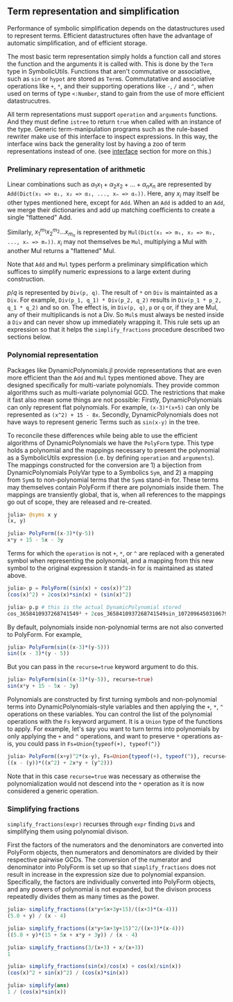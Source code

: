 ## Term representation and simplification

Performance of symbolic simplification depends on the datastructures used to represent terms. Efficient datastructures often have the advantage of automatic simplification, and of efficient storage.

The most basic term representation simply holds a function call and stores the function and the arguments it is called with. This is done by the `Term` type in SymbolicUtils. Functions that aren't commutative or associative, such as `sin` or `hypot` are stored as `Term`s. Commutatative and associative operations like `+`, `*`, and their supporting operations like `-`, `/` and `^`, when used on terms of type `<:Number`, stand to gain from the use of more efficient datastrucutres.

All term representations must support `operation` and `arguments` functions. And they must define `istree` to return `true` when called with an instance of the type. Generic term-manipulation programs such as the rule-based rewriter make use of this interface to inspect expressions. In this way, the interface wins back the generality lost by having a zoo of term representations instead of one. (see [interface](/interface/) section for more on this.)


### Preliminary representation of arithmetic

Linear combinations such as $\alpha_1  x_1 + \alpha_2 x_2 +...+ \alpha_n x_n$ are represented by `Add(Dict(x₁ => α₁, x₂ => α₂, ..., xₙ => αₙ))`. Here, any $x_i$ may itself be other types mentioned here, except for `Add`. When an `Add` is added to an `Add`, we merge their dictionaries and add up matching coefficients to create a single "flattened" Add.

Similarly, $x_1^{m_1}x_2^{m_2}...x_{m_n}$ is represented by
`Mul(Dict(x₁ => m₁, x₂ => m₂, ..., xₙ => mₙ))`. $x_i$ may not themselves be `Mul`, multiplying a Mul with another Mul returns a "flattened" Mul.

Note that `Add` and `Mul` types perform a preliminary simplification which suffices to simplify numeric expressions to a large extent during construction.

$p / q$ is represented by `Div(p, q)`. The result of `*` on `Div` is maintainted as a `Div`. For example, `Div(p_1, q_1) * Div(p_2, q_2)` results in `Div(p_1 * p_2, q_1 * q_2)` and so on. The effect is, in `Div(p, q)`, `p` or `q` or, if they are Mul, any of their multiplicands is not a Div. So `Mul`s must always be nested inside a `Div` and can never show up immediately wrapping it. This rule sets up an expression so that it helps the `simplify_fractions` procedure described two sections below.


### Polynomial representation

Packages like DynamicPolynomials.jl provide representations that are even more efficient than the `Add` and `Mul` types mentioned above. They are designed specifically for multi-variate polynomials. They provide common algorithms such as multi-variate polynomial GCD. The restrictions that make it fast also mean some things are not possible: Firstly, DynamicPolynomials can only represent flat polynomials. For example, `(x-3)*(x+5)` can only be represented as `(x^2) + 15 - 8x`. Secondly, DynamicPolynomials does not have ways to represent generic Terms such as `sin(x-y)` in the tree.

To reconcile these differences while being able to use the efficient algorithms of DynamicPolynomials we have the `PolyForm` type. This type holds a polynomial and the mappings necessary to present the polynomial as a SymbolicUtils expression (i.e. by defining `operation` and `arguments`).  The mappings constructed for the conversion are 1) a bijection from DynamicPolynomials PolyVar type to a Symbolics `Sym`, and 2) a mapping from `Sym`s to non-polynomial terms that the `Sym`s stand-in for. These terms may themselves contain PolyForm if there are polynomials inside them. The mappings are transiently global, that is, when all references to the mappings go out of scope, they are released and re-created.

```julia
julia> @syms x y
(x, y)

julia> PolyForm((x-3)*(y-5))
x*y + 15 - 5x - 3y
```

Terms for which the `operation` is not `+`, `*`, or `^` are replaced with a generated symbol when representing the polynomial, and a mapping from this new symbol to the original expression it stands-in for is maintained as stated above.

```julia
julia> p = PolyForm((sin(x) + cos(x))^2)
(cos(x)^2) + 2cos(x)*sin(x) + (sin(x)^2)

julia> p.p # this is the actual DynamicPolynomial stored
cos_3658410937268741549² + 2cos_3658410937268741549sin_10720964503106793468 + sin_10720964503106793468²
```

By default, polynomials inside non-polynomial terms are not also converted to PolyForm. For example,

```julia
julia> PolyForm(sin((x-3)*(y-5)))
sin((x - 3)*(y - 5))
```
But you can pass in the `recurse=true` keyword argument to do this.

```julia
julia> PolyForm(sin((x-3)*(y-5)), recurse=true)
sin(x*y + 15 - 5x - 3y)
```

Polynomials are constructed by first turning symbols and non-polynomial terms into DynamicPolynomials-style variables and then applying the `+`, `*`, `^` operations on these variables. You can control the list of the polynomial operations with the `Fs` keyword argument. It is a `Union` type of the functions to apply. For example, let's say you want to turn terms into polynomials by only applying the `+` and `^` operations, and want to preserve `*` operations as-is, you could pass in `Fs=Union{typeof(+), typeof(^)}`

```julia
julia> PolyForm((x+y)^2*(x-y), Fs=Union{typeof(+), typeof(^)}, recurse=true)
((x - (y))*((x^2) + 2x*y + (y^2)))
```

Note that in this case `recurse=true` was necessary as otherwise the polynomialization would not descend into the `*` operation as it is now considered a generic operation.

### Simplifying fractions

`simplify_fractions(expr)` recurses through `expr` finding `Div`s and simplifying them using polynomial divison.

First the factors of the numerators and the denominators are converted into PolyForm objects, then numerators and denominators are divided by their respective pairwise GCDs. The conversion of the numerator and denominator into PolyForm is set up so that `simplify_fractions` does not result in increase in the expression size due to polynomial expansion. Specifically, the factors are individually converted into PolyForm objects, and any powers of polynomial is not expanded, but the divison process repeatedly divides them as many times as the power.


```julia
julia> simplify_fractions((x*y+5x+3y+15)/((x+3)*(x-4)))
(5.0 + y) / (x - 4)

julia> simplify_fractions((x*y+5x+3y+15)^2/((x+3)*(x-4)))
((5.0 + y)*(15 + 5x + x*y + 3y)) / (x - 4)

julia> simplify_fractions(3/(x+3) + x/(x+3))
1

julia> simplify_fractions(sin(x)/cos(x) + cos(x)/sin(x))
(cos(x)^2 + sin(x)^2) / (cos(x)*sin(x))

julia> simplify(ans)
1 / (cos(x)*sin(x))
```
